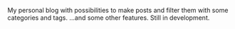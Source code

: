 My personal blog with possibilities to make posts and filter them with some categories and tags.
...and some other features.
Still in development.
